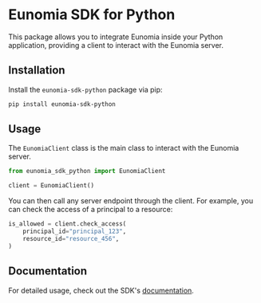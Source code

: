 # Eunomia SDK for Python

This package allows you to integrate Eunomia inside your Python application, providing a client to interact with the Eunomia server.

## Installation

Install the `eunomia-sdk-python` package via pip:

```bash
pip install eunomia-sdk-python
```

## Usage

The `EunomiaClient` class is the main class to interact with the Eunomia server.

```python
from eunomia_sdk_python import EunomiaClient

client = EunomiaClient()
```

You can then call any server endpoint through the client. For example, you can check the access of a principal to a resource:

```python
is_allowed = client.check_access(
    principal_id="principal_123",
    resource_id="resource_456",
)
```

## Documentation

For detailed usage, check out the SDK's [documentation][docs].

[docs]: https://whataboutyou-ai.github.io/eunomia/sdks/python/
